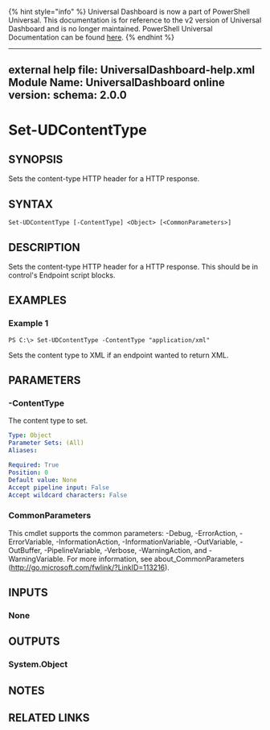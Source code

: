 ﻿{% hint style="info" %}
Universal Dashboard is now a part of PowerShell Universal. This documentation is for reference to the v2 version of Universal Dashboard and is no longer maintained. PowerShell Universal Documentation can be found [here](https://docs.ironmansoftware.com).
{% endhint %}


---
external help file: UniversalDashboard-help.xml
Module Name: UniversalDashboard
online version: 
schema: 2.0.0
---

# Set-UDContentType

## SYNOPSIS
Sets the content-type HTTP header for a HTTP response.

## SYNTAX

```
Set-UDContentType [-ContentType] <Object> [<CommonParameters>]
```

## DESCRIPTION
Sets the content-type HTTP header for a HTTP response. This should be in control's Endpoint script blocks.

## EXAMPLES

### Example 1
```
PS C:\> Set-UDContentType -ContentType "application/xml"
```

Sets the content type to XML if an endpoint wanted to return XML.

## PARAMETERS

### -ContentType
The content type to set.

```yaml
Type: Object
Parameter Sets: (All)
Aliases: 

Required: True
Position: 0
Default value: None
Accept pipeline input: False
Accept wildcard characters: False
```

### CommonParameters
This cmdlet supports the common parameters: -Debug, -ErrorAction, -ErrorVariable, -InformationAction, -InformationVariable, -OutVariable, -OutBuffer, -PipelineVariable, -Verbose, -WarningAction, and -WarningVariable. For more information, see about_CommonParameters (http://go.microsoft.com/fwlink/?LinkID=113216).

## INPUTS

### None

## OUTPUTS

### System.Object

## NOTES

## RELATED LINKS



